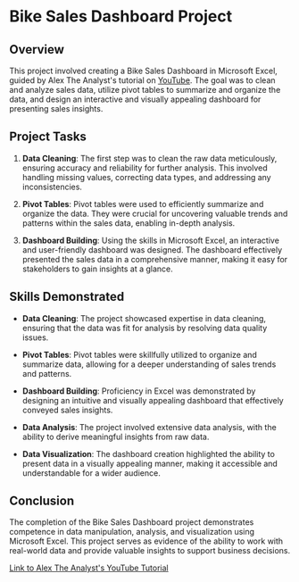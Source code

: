 # Bike Sales Dashboard Project

## Overview

This project involved creating a Bike Sales Dashboard in Microsoft Excel, guided by Alex The Analyst's tutorial on [YouTube](https://www.youtube.com/watch?v=opJgMj1IUrc). The goal was to clean and analyze sales data, utilize pivot tables to summarize and organize the data, and design an interactive and visually appealing dashboard for presenting sales insights.

## Project Tasks

1. **Data Cleaning**: The first step was to clean the raw data meticulously, ensuring accuracy and reliability for further analysis. This involved handling missing values, correcting data types, and addressing any inconsistencies.

2. **Pivot Tables**: Pivot tables were used to efficiently summarize and organize the data. They were crucial for uncovering valuable trends and patterns within the sales data, enabling in-depth analysis.

3. **Dashboard Building**: Using the skills in Microsoft Excel, an interactive and user-friendly dashboard was designed. The dashboard effectively presented the sales data in a comprehensive manner, making it easy for stakeholders to gain insights at a glance.

## Skills Demonstrated

- **Data Cleaning**: The project showcased expertise in data cleaning, ensuring that the data was fit for analysis by resolving data quality issues.

- **Pivot Tables**: Pivot tables were skillfully utilized to organize and summarize data, allowing for a deeper understanding of sales trends and patterns.

- **Dashboard Building**: Proficiency in Excel was demonstrated by designing an intuitive and visually appealing dashboard that effectively conveyed sales insights.

- **Data Analysis**: The project involved extensive data analysis, with the ability to derive meaningful insights from raw data.

- **Data Visualization**: The dashboard creation highlighted the ability to present data in a visually appealing manner, making it accessible and understandable for a wider audience.

## Conclusion

The completion of the Bike Sales Dashboard project demonstrates competence in data manipulation, analysis, and visualization using Microsoft Excel. This project serves as evidence of the ability to work with real-world data and provide valuable insights to support business decisions.

[Link to Alex The Analyst's YouTube Tutorial](https://www.youtube.com/watch?v=opJgMj1IUrc)
